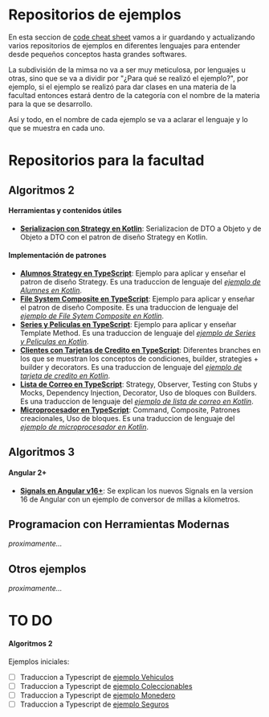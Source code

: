 # Repositorios de ejemplos

En esta seccion de [code cheat sheet](https://github.com/nicovillamonte/code-cheat-sheet) vamos a ir guardando y actualizando varios repositorios de ejemplos en diferentes lenguajes para entender desde pequeños conceptos hasta grandes softwares.

La subdivisión de la mimsa no va a ser muy meticulosa, por lenguajes u otras, sino que se va a dividir por "¿Para qué se realizó el ejemplo?", por ejemplo, si el ejemplo se realizó para dar clases en una materia de la facultad entonces estará dentro de la categoría con el nombre de la materia para la que se desarrollo.

Así y todo, en el nombre de cada ejemplo se va a aclarar el lenguaje y lo que se muestra en cada uno.

# Repositorios para la facultad

## Algoritmos 2

#### Herramientas y contenidos útiles

- **[Serializacion con Strategy en Kotlin](https://github.com/nicovillamonte/eg-strategy-serialization-kotlin)**: Serializacion de DTO a Objeto y de Objeto a DTO con el patron de diseño Strategy en Kotlin.

#### Implementación de patrones

- **[Alumnos Strategy en TypeScript](https://github.com/nicovillamonte/eg-strategy-alumnos-TS)**: Ejemplo para aplicar y enseñar el patron de diseño Strategy. Es una traduccion de lenguaje del _[ejemplo de Alumnes en Kotlin](https://github.com/uqbar-project/video-strategy-alumnes)_.
- **[File System Composite en TypeScript](https://github.com/nicovillamonte/eg-composite-archivos-TS)**: Ejemplo para aplicar y enseñar el patron de diseño Composite. Es una traduccion de lenguaje del _[ejemplo de File Sytem Composite en Kotlin](https://github.com/uqbar-project/video-composite-archivos)_.
- **[Series y Peliculas en TypeScript](https://github.com/nicovillamonte/eg-template-method-series-peliculas-TS)**: Ejemplo para aplicar y enseñar Template Method. Es una traduccion de lenguaje del _[ejemplo de Series y Peliculas en Kotlin](https://github.com/uqbar-project/video-templateMethod-contenidos)_.
- **[Clientes con Tarjetas de Credito en TypeScript](https://github.com/nicovillamonte/eg-tarjeta-credito-TS)**: Diferentes branches en los que se muestran los conceptos de condiciones, builder, strategies + builder y decorators. Es una traduccion de lenguaje del _[ejemplo de tarjeta de credito en Kotlin](https://github.com/uqbar-project/eg-tarjeta-credito-kotlin)_.
- **[Lista de Correo en TypeScript](https://github.com/nicovillamonte/eg-lista-correo-TS)**: Strategy, Observer, Testing con Stubs y Mocks, Dependency Injection, Decorator, Uso de bloques con Builders. Es una traduccion de lenguaje del _[ejemplo de lista de correo en Kotlin](https://github.com/uqbar-project/eg-lista-correo-kotlin)_.
- **[Microprocesador en TypeScript](https://github.com/nicovillamonte/eg-microprocesador-ts)**: Command, Composite, Patrones creacionales, Uso de bloques. Es una traduccion de lenguaje del _[ejemplo de microprocesador en Kotlin](https://github.com/uqbar-project/eg-microprocesador-kotlin)_.


## Algoritmos 3

#### Angular 2+

- **[Signals en Angular v16+](https://github.com/uqbar-project/eg-conversor-signals-angular)**: Se explican los nuevos Signals en la version 16 de Angular con un ejemplo de conversor de millas a kilometros.  

## Programacion con Herramientas Modernas

_proximamente..._

## Otros ejemplos

_proximamente..._

# TO DO

#### Algoritmos 2

Ejemplos iniciales:

- [ ] Traduccion a Typescript de [ejemplo Vehiculos](https://github.com/uqbar-project/eg-vehiculos-kotlin)
- [ ] Traduccion a Typescript de [ejemplo Coleccionables](https://github.com/uqbar-project/eg-generics-kotlin)
- [ ] Traduccion a Typescript de [ejemplo Monedero](https://github.com/uqbar-project/eg-monedero-kotlin)
- [ ] Traduccion a Typescript de [ejemplo Seguros](https://github.com/uqbar-project/eg-seguros-kotlin)
